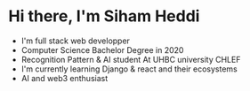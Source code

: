 # Hi there, I'm Siham Heddi 
* I'm full stack web developper
* Computer Science Bachelor Degree in 2020
* Recognition Pattern & AI student At UHBC university CHLEF
* I'm currently learning Django & react and their ecosystems
* AI and web3 enthusiast 
